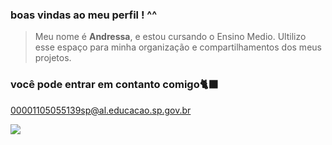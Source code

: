  ### boas vindas ao meu perfil ! ^^
 > Meu nome é **Andressa**,
 > e estou cursando o Ensino Medio.
 > Ultilizo esse espaço para minha organização e compartilhamentos dos meus projetos.

 ### você pode entrar em contanto comigo🐈‍⬛
 00001105055139sp@al.educacao.sp.gov.br

 ![](https://tenor.com/pt-BR/view/pixel-hello-kitty-kawaii-cute-gif-25666255)
